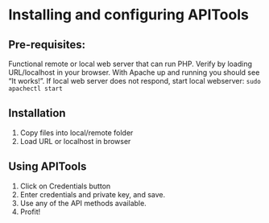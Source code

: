 # Installing and configuring APITools

## Pre-requisites:
Functional remote or local web server that can run PHP. Verify by loading URL/localhost in your browser. With Apache up and running you should see “It works!”. 
If local web server does not respond, start local webserver: `sudo apachectl start`

## Installation
1. Copy files into local/remote folder
2. Load URL or localhost in browser

## Using APITools
1. Click on Credentials button
2. Enter credentials and private key, and save.
3. Use any of the API methods available.
4. Profit!

